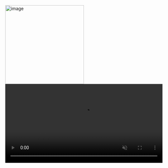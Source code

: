
<img height="250" alt="image" src="https://github.com/user-attachments/assets/bbbdf0a6-1a59-41d5-b3bd-f7038a287fc2" />
<video height="250" controls autoplay loop muted>
  <source src="https://github.com/user-attachments/assets/03f1aeee-d0c5-4c62-9fb4-025b5fe6743c" type="video/mp4">
  Your browser does not support the video tag.
</video>






